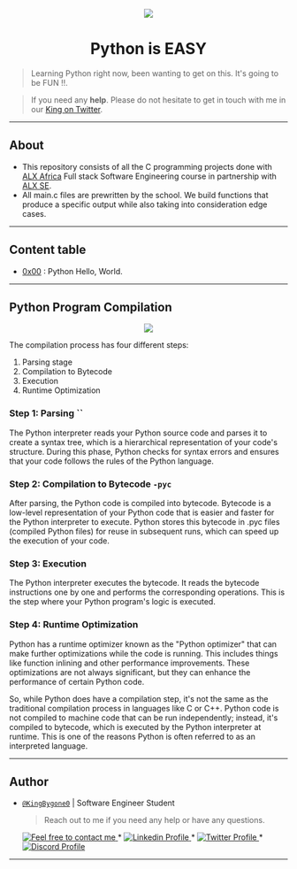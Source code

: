 
<p align="center">  
<img src ="https://assets.imaginablefutures.com/media/images/ALX_Logo.max-200x150.png">
</p>

<h1 align="center">
	Python is EASY
</h1>

>Learning Python right now, been wanting to get on this. It's going to be FUN !!.

>If you need any **help**. Please do not hesitate to get in touch with me in our <a href="https://twitter.com/kingbygone">King on Twitter</a>.


----

## About
- This repository consists of all the C programming projects done with [ALX Africa](https://www.alxafrica.com/) Full stack Software Engineering course in partnership with [ALX SE](https:/alxafrica.com/).
- All main.c files are prewritten by the school. We build functions that produce a specific output while also taking into consideration edge cases.

----


## Content table

- [0x00](./0x00-python-hello_world) : Python Hello, World.



----

## Python Program Compilation

<p align="center">
  <img src="https://miro.medium.com/v2/resize:fit:572/1*cLTFQXZbzxZIdVXSXhGM7g.gif" />
</p>

The compilation process has four different steps:
1. Parsing stage
2. Compilation to Bytecode
3. Execution
4. Runtime Optimization
    
### Step 1: Parsing ``
The Python interpreter reads your Python source code and parses it to create a syntax tree, 
which is a hierarchical representation of your code's structure. During this phase, 
Python checks for syntax errors and ensures that your code follows the rules of the Python language.
    
### Step 2: Compilation to Bytecode `-pyc`
After parsing, the Python code is compiled into bytecode. 
Bytecode is a low-level representation of your Python code that is easier and faster for the Python interpreter to execute. 
Python stores this bytecode in .pyc files (compiled Python files) for reuse in subsequent runs, which can speed up the execution of your code.

### Step 3: Execution
The Python interpreter executes the bytecode. 
It reads the bytecode instructions one by one and performs the corresponding operations. 
This is the step where your Python program's logic is executed.

### Step 4: Runtime Optimization
Python has a runtime optimizer known as the "Python optimizer" that can make further optimizations while the code is running. This includes things like function inlining and other performance improvements. These optimizations are not always significant, but they can enhance the performance of certain Python code.

So, while Python does have a compilation step, it's not the same as the traditional compilation process in languages like C or C++. Python code is not compiled to machine code that can be run independently; instead, it's compiled to bytecode, which is executed by the Python interpreter at runtime. This is one of the reasons Python is often referred to as an interpreted language.

---
## Author

- [`@KingBygone0`]() | Software Engineer Student

    > Reach out to me if you need any help or have any questions.

	<a href="mailto:kingbygone@icloud.com">
		<img alt="Feel free to contact me" src="https://img.shields.io/badge/-Ask_me_anything-blue?style=flat&logo=Gmail&logoColor=white&link=mailto:kingbygone@gmail.com&color=3d85c6" />
	</a>
	<span> * </span>
    <a href="https://www.linkedin.com/in/kingbygone/">
        <img alt="Linkedin Profile" src="https://img.shields.io/badge/-Linkedin-0072b1?style=flat&logo=Linkedin&logoColor=white&link=https://www.linkedin.com/in/achrafelkhnissi/" />
    </a>
    <span> * </span>
    <a href="https://twitter.com/KingBygone">
        <img alt="Twitter Profile" src="https://img.shields.io/badge/-Twitter-0072b1?style=flat&logo=Twitter&logoColor=white&link=https://www.linkedin.com/in/kingbygone/&color=1DA1F2" />
    </a>
    <span> * </span>
    <a href="#">
        <img alt="Discord Profile" src="https://img.shields.io/badge/-Discord-0072b1?style=flat&logo=Discord&logoColor=white&link=#/&color=7289da" />
    </a>
---
